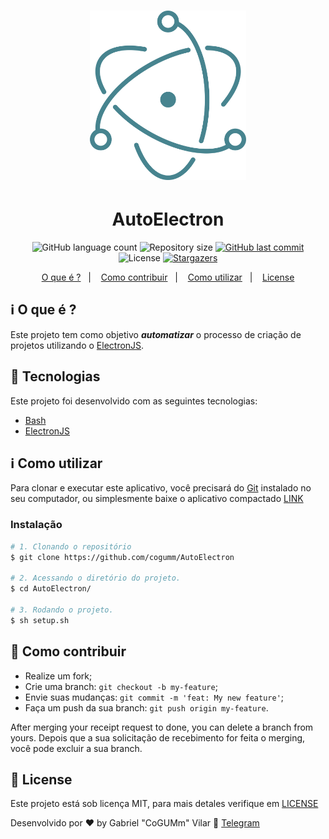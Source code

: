 <h1 align="center">
    <img alt="#Delicinha" title="AutoElectron" src=".github/electron.png" width="250px" />
</h1>

<h1 align="center"><b>AutoElectron</b></h1>

<p align="center">
  <img alt="GitHub language count" src="https://img.shields.io/github/languages/count/cogumm/AutoElectron?color=%2304D361">

  <img alt="Repository size" src="https://img.shields.io/github/repo-size/cogumm/AutoElectron">

  <a href="https://github.com/cogumm/AutoElectron/commits/master">
    <img alt="GitHub last commit" src="https://img.shields.io/github/last-commit/cogumm/AutoElectron">
  </a>

  <img alt="License" src="https://img.shields.io/badge/license-MIT-brightgreen">
   <a href="https://github.com/cogumm/AutoElectron/stargazers">
    <img alt="Stargazers" src="https://img.shields.io/github/stars/cogumm/AutoElectron?style=social">
  </a>
</p>

<p align="center">
  <a href="#information_source-o-que-%C3%A9-">O que é ?</a>&nbsp;&nbsp;&nbsp;|&nbsp;&nbsp;&nbsp;
  <a href="#-como-contribuir">Como contribuir</a>&nbsp;&nbsp;&nbsp;|&nbsp;&nbsp;&nbsp;
  <a href="##information_source-como-utilizar">Como utilizar</a>&nbsp;&nbsp;&nbsp;|&nbsp;&nbsp;&nbsp;
  <a href="#memo-license">License</a>
</p>

## :information_source: O que é ?

Este projeto tem como objetivo **_automatizar_** o processo de criação de projetos utilizando o [ElectronJS][electron].

## :rocket: Tecnologias

Este projeto foi desenvolvido com as seguintes tecnologias:

-   [Bash][bash]
-   [ElectronJS][electron]

## :information_source: Como utilizar

Para clonar e executar este aplicativo, você precisará do [Git](https://git-scm.com) instalado no seu computador,
ou simplesmente baixe o aplicativo compactado [LINK](https://github.com/cogumm/AutoElectron/archive/master.zip)

### Instalação

```bash
# 1. Clonando o repositório
$ git clone https://github.com/cogumm/AutoElectron

# 2. Acessando o diretório do projeto.
$ cd AutoElectron/

# 3. Rodando o projeto.
$ sh setup.sh
```

## 🤔 Como contribuir

-   Realize um fork;
-   Crie uma branch: `git checkout -b my-feature`;
-   Envie suas mudanças: `git commit -m 'feat: My new feature'`;
-   Faça um push da sua branch: `git push origin my-feature`.

After merging your receipt request to done, you can delete a branch from yours.
Depois que a sua solicitação de recebimento for feita o merging, você pode excluir a sua branch.

## :memo: License

Este projeto está sob licença MIT, para mais detales verifique em [LICENSE](LICENSE)

Desenvolvido por ♥ by Gabriel "CoGUMm" Vilar :wave: [Telegram][telegram]

[electron]: https://www.electronjs.org/
[bash]: "https://en.wikipedia.org/wiki/Bash_(Unix_shell)"
[telegram]: https://t.me/CoGUMm
